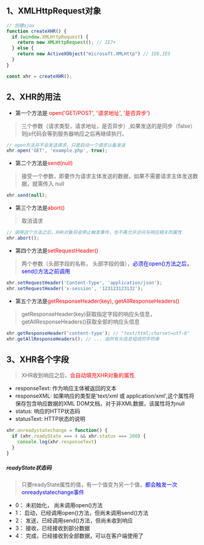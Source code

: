 ## 1、XMLHttpRequest对象

```js
// 创建ajax
function createXHR() {
  if (window.XMLHttpRequest) {
    return new XMLHttpRequest(); // IE7+
  } else {
    return new ActiveXObject("microsoft.XMLHttp") // IE6,IE5
  }
}

const xhr = createXHR();
```

## 2、XHR的用法

- 第一个方法是 <font color=red>open('GET/POST', '请求地址', '是否异步')</font>

> 三个参数（请求类型，请求地址，是否异步）,如果发送的是同步（false）则js代码会等到服务器响应之后再继续执行。

```js
// open方法并不会发送请求，只是启动一个请求以备发送
xhr.open('GET', 'example.php', true);
```
- 第二个方法是<font color=red>send(null)</font>

> 接受一个参数，即要作为请求主体发送的数据，如果不需要请求主体发送数据，就需传入 null

```js
xhr.send(null);
```

- 第三个方法是<font color=red>abort()</font>

> 取消请求

```js
// 调用这个方法之后，XHR对象将会停止触发事件，也不再允许访问与响应相关的属性
xhr.abort();
```

- 第四个方法是<font color=red>setRequestHeader()</font>

> 两个参数（头部字段的名称， 头部字段的值），<font color=blue>必须在open()方法之后，send()方法之前调用</font>

```js
xhr.setRequestHeader('Content-Type', 'application/json');
xhr.setRequestHeader('x-session', '123123123132');
```

- 第五个方法是<font color=red>getResponseHeader(key), getAllResponseHeaders()</font>

> getResponseHeader(key)获取指定字段的响应头信息，getAllResponseHeaders()获取全部的响应头信息

```js
xhr.getResponseHeader('content-type'); // "text/html;charset=utf-8"
xhr.getAllResponseHeaders(); // ... 由所有头信息组成的字符串
```

## 3、XHR各个字段

> XHR收到响应之后，<font color=red>会自动填充XHR对象的属性</font>

- responseText: 作为响应主体被返回的文本
- responseXML: 如果响应的类型是'text/xml 或 application/xml',这个属性将保存包含响应数据的XML DOM文档，对于非XML数据，该属性将为null
- status: 响应的HTTP状态码
- statusText: HTTP状态的说明

```js
xhr.onreadystatechange = function() {
  if (xhr.readyState === 4 && xhr.status === 200) {
    console.log(xhr.responseText)
  }
}
```

##### readyState状态码

> 只要readyState属性的值，有一个值变为另一个值，<font color=blue>都会触发一次onreadystatechange事件</font>

- 0： 未初始化， 尚未调用open()方法
- 1： 启动，已经调用open()方法，但尚未调用send()方法
- 2： 发送，已经调用send()方法，但尚未收到响应
- 3： 接收，已经接收到部分数据
- 4： 完成，已经接收到全部数据，可以在客户端使用了